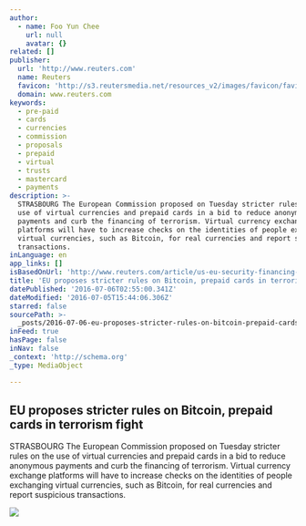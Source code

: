 ```yaml
---
author:
  - name: Foo Yun Chee
    url: null
    avatar: {}
related: []
publisher:
  url: 'http://www.reuters.com'
  name: Reuters
  favicon: 'http://s3.reutersmedia.net/resources_v2/images/favicon/favicon.ico'
  domain: www.reuters.com
keywords:
  - pre-paid
  - cards
  - currencies
  - commission
  - proposals
  - prepaid
  - virtual
  - trusts
  - mastercard
  - payments
description: >-
  STRASBOURG The European Commission proposed on Tuesday stricter rules on the
  use of virtual currencies and prepaid cards in a bid to reduce anonymous
  payments and curb the financing of terrorism. Virtual currency exchange
  platforms will have to increase checks on the identities of people exchanging
  virtual currencies, such as Bitcoin, for real currencies and report suspicious
  transactions.
inLanguage: en
app_links: []
isBasedOnUrl: 'http://www.reuters.com/article/us-eu-security-financing-idUSKCN0ZL1RH'
title: 'EU proposes stricter rules on Bitcoin, prepaid cards in terrorism fight'
datePublished: '2016-07-06T02:55:00.341Z'
dateModified: '2016-07-05T15:44:06.306Z'
starred: false
sourcePath: >-
  _posts/2016-07-06-eu-proposes-stricter-rules-on-bitcoin-prepaid-cards-in-terr.md
inFeed: true
hasPage: false
inNav: false
_context: 'http://schema.org'
_type: MediaObject

---
```

<article style=""><h1>EU proposes stricter rules on Bitcoin, prepaid cards in terrorism fight</h1><p>STRASBOURG The European Commission proposed on Tuesday stricter rules on the use of virtual currencies and prepaid cards in a bid to reduce anonymous payments and curb the financing of terrorism. Virtual currency exchange platforms will have to increase checks on the identities of people exchanging virtual currencies, such as Bitcoin, for real currencies and report suspicious transactions.</p><img src="http://s3.reutersmedia.net/resources/r/?m=02&amp;d=20160705&amp;t=2&amp;i=1144161653&amp;w=&amp;fh=545px&amp;fw=&amp;ll=&amp;pl=&amp;sq=&amp;r=LYNXNPEC6413K" /></article>